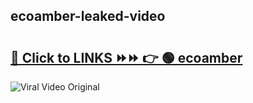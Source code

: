 
 ## ecoamber-leaked-video 

# <h2><a href="https://clipsfans.com/ecoamber&ref=git">🔗 Click to LINKS ⏩⏩ 👉 🟢 ecoamber </a></h2>

<a href="https://clipsfans.com/ecoamber&ref=git" rel="nofollow" data-target="animated-image.originalLink"><img src="https://i.ibb.co.com/xMMVF88/686577567.gif" alt="Viral Video Original" style="max-width: 100%; display: inline-block;" data-target="animated-image.originalImage"></a>

